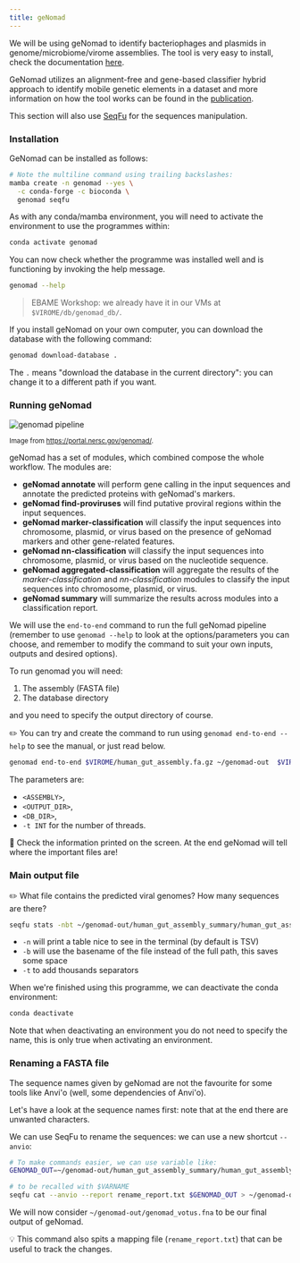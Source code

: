```yaml
---
title: geNomad
---
```


We will be using geNomad to identify bacteriophages and plasmids in genome/microbiome/virome assemblies. 
The tool is very easy to install, check the documentation [here](https://portal.nersc.gov/genomad/installation.html).

GeNomad utilizes an alignment-free and gene-based classifier hybrid approach to identify mobile genetic elements in a dataset and more information on how the tool works can be found in the [publication](https://www.nature.com/articles/s41587-023-01953-y).


This section will also use [SeqFu](https://telatin.github.io/seqfu2/) for the sequences manipulation.

### Installation

GeNomad can be installed as follows:

```bash
# Note the multiline command using trailing backslashes:
mamba create -n genomad --yes \
  -c conda-forge -c bioconda \
  genomad seqfu
```

As with any conda/mamba environment, you will need to activate the environment to use the programmes within: 

```bash
conda activate genomad
```

You can now check whether the programme was installed well and is functioning by invoking the help message.

```bash
genomad --help
```



> EBAME Workshop: we already have it in our VMs at `$VIROME/db/genomad_db/`.

If you install geNomad on your own computer, you can download the database with the following command:

```bash
genomad download-database .
```

The `.` means "download the database in the current directory": you can change it to a different path if you want.


### Running geNomad

![genomad pipeline](https://portal.nersc.gov/genomad/_images/pipeline_overview.svg)

<sup>Image from <h href="https://portal.nersc.gov/genomad/">https://portal.nersc.gov/genomad/</a>.</sup>

geNomad has a set of modules, which combined compose the whole workflow. The modules are:

* **geNomad annotate** will perform gene calling in the input sequences and annotate the predicted proteins with geNomad's markers.
* **geNomad find-proviruses** will find putative proviral regions within the input sequences.
* **geNomad marker-classification** will classify the input sequences into chromosome, plasmid, or virus based on the presence of geNomad markers and other gene-related features. 
* **geNomad nn-classification** will classify the input sequences into chromosome, plasmid, or virus based on the nucleotide sequence.
* **geNomad aggregated-classification** will aggregate the results of the *marker-classification* and *nn-classification* modules to classify the input sequences into chromosome, plasmid, or virus. 
* **geNomad summary** will summarize the results across modules into a classification report.

We will use the `end-to-end` command to run the full geNomad pipeline
(remember to use `genomad --help` to look at the options/parameters you can choose,
and remember to modify the command to suit your own inputs, outputs and desired options).

To run genomad you will need:

1. The assembly (FASTA file)
2. The database directory

and you need to specify the output directory of course. 

:pencil2: You can try and create the command to run using `genomad end-to-end --help` to see the manual, or just read below.

```bash
genomad end-to-end $VIROME/human_gut_assembly.fa.gz ~/genomad-out  $VIROME/genomad_db/ -t 8
```

The parameters are:
* `<ASSEMBLY>`, 
* `<OUTPUT_DIR>`, 
* `<DB_DIR>`, 
* `-t INT` for the number of threads.


:eyes: Check the information printed on the screen. At the end geNomad will tell where the important files are!


### Main output file

:pencil2: What file contains the predicted viral genomes? How many sequences are there?


```bash
seqfu stats -nbt ~/genomad-out/human_gut_assembly_summary/human_gut_assembly_virus.fna
```

* `-n` will print a table nice to see in the terminal (by default is TSV)
* `-b` will use the basename of the file instead of the full path, this saves some space
* `-t` to add thousands separators



When we're finished using this programme, we can deactivate the conda environment:

```bash
conda deactivate
```

Note that when deactivating an environment you do not need to specify the name, this is only true when activating an environment.

### Renaming a FASTA file

The sequence names given by geNomad are not the favourite for some tools like Anvi'o (well, some dependencies of Anvi'o).

Let's have a look at the sequence names first: note that at the end there are unwanted characters.


We can use SeqFu to rename the sequences: we can use a new shortcut `--anvio`:

```bash
# To make commands easier, we can use variable like:
GENOMAD_OUT=~/genomad-out/human_gut_assembly_summary/human_gut_assembly_virus.fna 

# to be recalled with $VARNAME
seqfu cat --anvio --report rename_report.txt $GENOMAD_OUT > ~/genomad-out/genomad_votus.fna
```

We will now consider `~/genomad-out/genomad_votus.fna` to be our final output of geNomad.

:bulb: This command also spits a mapping file (`rename_report.txt`) that can be useful to track the changes.

